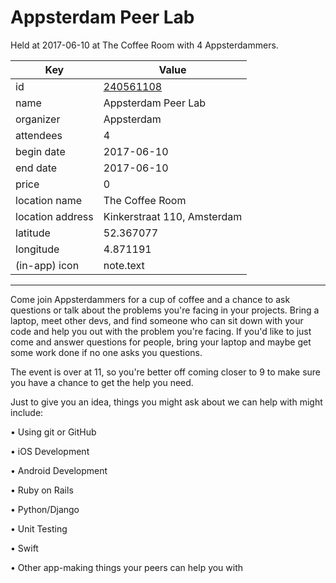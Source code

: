 # Appsterdam Peer Lab
Held at 2017-06-10 at The Coffee Room with 4 Appsterdammers.
        
|Key|Value
|---|---|
|id|[240561108](https://www.meetup.com/appsterdam/events/240561108/)|
|name|Appsterdam Peer Lab|
|organizer|Appsterdam|
|attendees|4|
|begin date|2017-06-10|
|end date|2017-06-10|
|price|0|
|location name|The Coffee Room|
|location address|Kinkerstraat 110, Amsterdam|
|latitude|52.367077|
|longitude|4.871191|
|(in-app) icon|note.text|

---

Come join Appsterdammers for a cup of coffee and a chance to ask questions or talk about the problems you're facing in your projects. Bring a laptop, meet other devs, and find someone who can sit down with your code and help you out with the problem you're facing. If you'd like to just come and answer questions for people, bring your laptop and maybe get some work done if no one asks you questions.

The event is over at 11, so you're better off coming closer to 9 to make sure you have a chance to get the help you need.

Just to give you an idea, things you might ask about we can help with might include:

• Using git or GitHub

• iOS Development

• Android Development

• Ruby on Rails

• Python/Django

• Unit Testing

• Swift

• Other app-making things your peers can help you with


